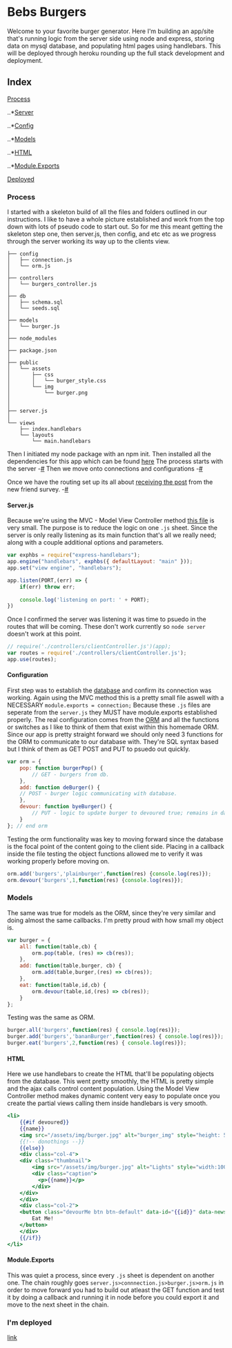 # Bebs Burgers
Welcome to your favorite burger generator.
Here I'm building an app/site that's running logic from the server side using node and express, storing data on mysql database, and populating html pages using handlebars. 
This will be deployed through heroku rounding up the full stack development and deployment. 

## Index
[Process](#Process)

..*[Server](#Server.js)

..*[Config](#Configuration)

..*[Models](#Models)

..*[HTML](#HTML)

..*[Module.Exports](#Module.Exports)
    
[Deployed](https://keagans-bebsburgers.herokuapp.com/)

### Process
I started with a skeleton build of all the files and folders outlined in our instructions.
I like to have a whole picture established and work from the top down with lots of pseudo code to start out. 
So for me this meant getting the skeleton step one, then server.js, then config, and etc etc as we progress through the server working its way up to the clients view. 
```
├── config
│   ├── connection.js
│   └── orm.js
│ 
├── controllers
│   └── burgers_controller.js
│
├── db
│   ├── schema.sql
│   └── seeds.sql
│
├── models
│   └── burger.js
│ 
├── node_modules
│ 
├── package.json
│
├── public
│   └── assets
│       ├── css
│       │   └── burger_style.css
│       └── img
│           └── burger.png
│   
│
├── server.js
│
└── views
    ├── index.handlebars
    └── layouts
        └── main.handlebars
```
Then I initiated my node package with an npm init.
Then installed all the dependencies for this app which can be found [here](package.json)
The process starts with the server -[#](#Server.js)
Then we move onto connections and configurations -[#](#Configuration)

Once we have the routing set up its all about [receiving the post](app/routing/apiRoutes.js) from the new friend survey. -[#](#Module.Exports)

  

#### Server.js
Because we're using the MVC - Model View Controller method [this file](server.js) is very small.
The purpose is to reduce the logic on one `.js` sheet.
Since the server is only really listening as its main function that's all we really need; along with a couple additional options and parameters. 
```js
var exphbs = require("express-handlebars");
app.engine("handlebars", exphbs({ defaultLayout: "main" }));
app.set("view engine", "handlebars");

app.listen(PORT,(err) => {
    if(err) throw err;
    
    console.log('listening on port: ' + PORT);
})
```
Once I confirmed the server was listening it was time to psuedo in the routes that will be coming.
These don't work currently so `node server` doesn't work at this point. 
```js
// require('./controllers/clientController.js')(app);
var routes = require('./controllers/clientController.js');
app.use(routes);
```

#### Configuration
First step was to establish the [database](./config/connection.js) and confirm its connection was working. 
Again using the MVC method this is a pretty small file aswell with a NECESSARY `module.exports = connection;`
Because these `.js` files are seperate from the `server.js` they MUST have module.exports established properly.
The real configuration comes from the [ORM](./config/orm.js) and all the functions or switches as I like to think of them that exist within this homemade ORM.
Since our app is pretty straight forward we should only need 3 functions for the ORM to communicate to our database with. They're SQL syntax based but I think of them as GET POST and PUT to psuedo out quickly. 
```js
var orm = {
    pop: function burgerPop() {
        // GET - burgers from db. 
    },
    add: function deBurger() {
    // POST - burger logic communicating with database. 
    },
    devour: function byeBurger() {
        // PUT - logic to update burger to devoured true; remains in database it seems but is no longer visible on DOM. 
    }
}; // end orm
```
Testing the orm functionality was key to moving forward since the database is the focal point of the content going to the client side.
Placing in a callback inside the file testing the object functions allowed me to verify it was working properly before moving on. 
```js
orm.add('burgers','plainburger',function(res) {console.log(res)});
orm.devour('burgers',1,function(res) {console.log(res)});
```
### Models
The same was true for models as the ORM, since they're very similar and doing almost the same callbacks.
I'm pretty proud with how small my object is.
```js
var burger = {
    all: function(table,cb) {
        orm.pop(table, (res) => cb(res));
    },
    add: function(table,burger, cb) {
        orm.add(table,burger,(res) => cb(res));
    },
    eat: function(table,id,cb) {
        orm.devour(table,id,(res) => cb(res));
    }
};
```
Testing was the same as ORM. 
```js
burger.all('burgers',function(res) { console.log(res)});
burger.add('burgers','bananBurger',function(res) { console.log(res)});
burger.eat('burgers',2,function(res) { console.log(res)});
```

#### HTML
Here we use handlebars to create the HTML that'll be populating objects from the database. 
This went pretty smoothly, the HTML is pretty simple and the ajax calls control content population. 
Using the Model View Controller method makes dynamic content very easy to populate once you create the partial views calling them inside handlebars is very smooth. 
```handlebars
<li>
    {{#if devoured}}
    {{name}}
    <img src="/assets/img/burger.jpg" alt="burger_img" style="height: 50px; opacity: 0.4">
    {{!-- donothings --}}
    {{else}}
    <div class="col-4">
    <div class="thumbnail">
        <img src="/assets/img/burger.jpg" alt="Lights" style="width:100%">
        <div class="caption">
          <p>{{name}}</p>
        </div>
    </div>
    </div>
    <div class="col-2">
    <button class="devourMe btn btn-default" data-id="{{id}}" data-newstate="{{devoured}}">
        Eat Me!
    </button>
    </div>
    {{/if}}
</li>
```

#### Module.Exports
This was quiet a process, since every `.js` sheet is dependent on another one.
The chain roughly goes `server.js>connnection.js>burger.js>orm.js` in order to move forward you had to build out atleast the GET function and test it by doing a callback and running it in node before you could export it and move to the next sheet in the chain. 

### I'm deployed
[link](https://keagans-bebsburgers.herokuapp.com/)